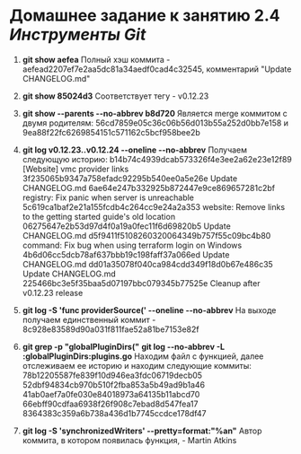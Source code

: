 # Домашнее задание к занятию 2.4 *Инструменты Git*

1. **git show aefea**
   Полный хэш коммита - aefead2207ef7e2aa5dc81a34aedf0cad4c32545, комментарий "Update CHANGELOG.md"
   
2. **git show 85024d3**
   Соответствует тегу - v0.12.23
   
3. **git show --parents --no-abbrev b8d720**
   Является merge коммитом с двумя родителям: 56cd7859e05c36c06b56d013b55a252d0bb7e158 и 9ea88f22fc6269854151c571162c5bcf958bee2b
   
4. **git log v0.12.23..v0.12.24 --oneline --no-abbrev**
   Получаем следующую историю:
   b14b74c4939dcab573326f4e3ee2a62e23e12f89 [Website] vmc provider links
   3f235065b9347a758efadc92295b540ee0a5e26e Update CHANGELOG.md
   6ae64e247b332925b872447e9ce869657281c2bf registry: Fix panic when server is unreachable
   5c619ca1baf2e21a155fcdb4c264cc9e24a2a353 website: Remove links to the getting started guide's old location
   06275647e2b53d97d4f0a19a0fec11f6d69820b5 Update CHANGELOG.md
   d5f9411f5108260320064349b757f55c09bc4b80 command: Fix bug when using terraform login on Windows
   4b6d06cc5dcb78af637bbb19c198faff37a066ed Update CHANGELOG.md
   dd01a35078f040ca984cdd349f18d0b67e486c35 Update CHANGELOG.md
   225466bc3e5f35baa5d07197bbc079345b77525e Cleanup after v0.12.23 release

5. **git log -S 'func providerSource(' --oneline --no-abbrev**
   На выходе получаем единственный коммит - 8c928e83589d90a031f811fae52a81be7153e82f
   
6. **git grep -p "globalPluginDirs("**
   **git log --no-abbrev -L :globalPluginDirs:plugins.go**
   Находим файл с функцией, далее отслеживаем ее историю и находим следующие коммиты:
   78b12205587fe839f10d946ea3fdc06719decb05
   52dbf94834cb970b510f2fba853a5b49ad9b1a46
   41ab0aef7a0fe030e84018973a64135b11abcd70
   66ebff90cdfaa6938f26f908c7ebad8d547fea17
   8364383c359a6b738a436d1b7745ccdce178df47
   
7. **git log -S 'synchronizedWriters' --pretty=format:"%an"**
   Автор коммита, в котором появилась функция, - Martin Atkins
   